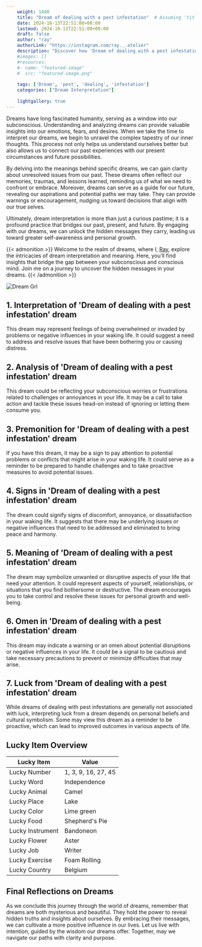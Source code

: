 ```yaml
---
    weight: 1440
    title: "Dream of dealing with a pest infestation"  # Assuming 'title' column exists
    date: 2024-10-13T22:51:00+08:00
    lastmod: 2024-10-13T22:51:00+08:00
    draft: false
    author: "ray"
    authorLink: "https://instagram.com/ray._.atelier"
    description: "Discover how 'Dream of dealing with a pest infestation' can interpret your future and uncover its significant meanings in your life."
    #images: []
    #resources:
    #- name: "featured-image"
    #  src: "featured-image.png"
    
    tags: ['Dream', 'pest', 'dealing', 'infestation']
    categories: ["Dream Interpretation"]
    
    lightgallery: true
---
```

    
Dreams have long fascinated humanity, serving as a window into our subconscious. Understanding and analyzing dreams can provide valuable insights into our emotions, fears, and desires. When we take the time to interpret our dreams, we begin to unravel the complex tapestry of our inner thoughts. This process not only helps us understand ourselves better but also allows us to connect our past experiences with our present circumstances and future possibilities.

By delving into the meanings behind specific dreams, we can gain clarity about unresolved issues from our past. These dreams often reflect our memories, traumas, and lessons learned, reminding us of what we need to confront or embrace. Moreover, dreams can serve as a guide for our future, revealing our aspirations and potential paths we may take. They can provide warnings or encouragement, nudging us toward decisions that align with our true selves.

Ultimately, dream interpretation is more than just a curious pastime; it is a profound practice that bridges our past, present, and future. By engaging with our dreams, we can unlock the hidden messages they carry, leading us toward greater self-awareness and personal growth.

{{< admonition >}}
Welcome to the realm of dreams, where I, [Ray](https://instagram.com/ray._.atelier), explore the intricacies of dream interpretation and meaning. Here, you’ll find insights that bridge the gap between your subconscious and conscious mind. Join me on a journey to uncover the hidden messages in your dreams.
{{< /admonition >}}

![Dream Grl](https://cdn.pixabay.com/photo/2017/11/02/03/35/gothic-2910057_1280.jpg "Dream Grl")

## 1. Interpretation of 'Dream of dealing with a pest infestation' dream
 This dream may represent feelings of being overwhelmed or invaded by problems or negative influences in your waking life. It could suggest a need to address and resolve issues that have been bothering you or causing distress.

## 2. Analysis of 'Dream of dealing with a pest infestation' dream
 This dream could be reflecting your subconscious worries or frustrations related to challenges or annoyances in your life. It may be a call to take action and tackle these issues head-on instead of ignoring or letting them consume you.

## 3. Premonition for 'Dream of dealing with a pest infestation' dream
 If you have this dream, it may be a sign to pay attention to potential problems or conflicts that might arise in your waking life. It could serve as a reminder to be prepared to handle challenges and to take proactive measures to avoid potential issues.

## 4. Signs in 'Dream of dealing with a pest infestation' dream
 The dream could signify signs of discomfort, annoyance, or dissatisfaction in your waking life. It suggests that there may be underlying issues or negative influences that need to be addressed and eliminated to bring peace and harmony.

## 5. Meaning of 'Dream of dealing with a pest infestation' dream
 The dream may symbolize unwanted or disruptive aspects of your life that need your attention. It could represent aspects of yourself, relationships, or situations that you find bothersome or destructive. The dream encourages you to take control and resolve these issues for personal growth and well-being.

## 6. Omen in 'Dream of dealing with a pest infestation' dream
 This dream may indicate a warning or an omen about potential disruptions or negative influences in your life. It could be a signal to be cautious and take necessary precautions to prevent or minimize difficulties that may arise.

## 7. Luck from 'Dream of dealing with a pest infestation' dream
 While dreams of dealing with pest infestations are generally not associated with luck, interpreting luck from a dream depends on personal beliefs and cultural symbolism. Some may view this dream as a reminder to be proactive, which can lead to improved outcomes in various aspects of life.

## Lucky Item Overview
| Lucky Item          | Value              |
|---------------|--------------------|
| Lucky Number        | 1, 3, 9, 16, 27, 45  |
| Lucky Word          | Independence |
| Lucky Animal        | Camel |
| Lucky Place         | Lake     |
| Lucky Color         | Lime green     |
| Lucky Food          | Shepherd's Pie      |
| Lucky Instrument    | Bandoneon |
| Lucky Flower        | Aster    |
| Lucky Job           | Writer       |
| Lucky Exercise      | Foam Rolling  |
| Lucky Country       | Belgium    |


##  Final Reflections on Dreams

As we conclude this journey through the world of dreams, remember that dreams are both mysterious and beautiful. They hold the power to reveal hidden truths and insights about ourselves. By embracing their messages, we can cultivate a more positive influence in our lives. Let us live with intention, guided by the wisdom our dreams offer. Together, may we navigate our paths with clarity and purpose.
